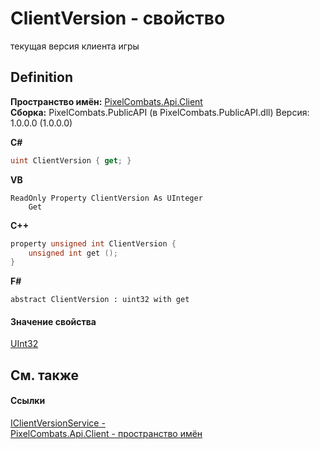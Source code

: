 # ClientVersion - свойство


текущая версия клиента игры



## Definition
**Пространство имён:** <a href="0bc5bced-b862-6ec1-859b-5f3a1a1a4e37">PixelCombats.Api.Client</a>  
**Сборка:** PixelCombats.PublicAPI (в PixelCombats.PublicAPI.dll) Версия: 1.0.0.0 (1.0.0.0)

**C#**
``` C#
uint ClientVersion { get; }
```
**VB**
``` VB
ReadOnly Property ClientVersion As UInteger
	Get
```
**C++**
``` C++
property unsigned int ClientVersion {
	unsigned int get ();
}
```
**F#**
``` F#
abstract ClientVersion : uint32 with get
```



#### Значение свойства
<a href="https://learn.microsoft.com/dotnet/api/system.uint32" target="_blank" rel="noopener noreferrer">UInt32</a>

## См. также


#### Ссылки
<a href="687aaae4-2fc9-2e87-964e-70b6b9331b0d">IClientVersionService - </a>  
<a href="0bc5bced-b862-6ec1-859b-5f3a1a1a4e37">PixelCombats.Api.Client - пространство имён</a>  
